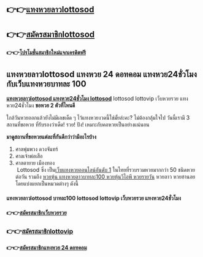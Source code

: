 ## **👉👉**[**แทงหวยลาวlottosod**](https://bit.ly/347MBkH)

## **👉👉**[**สมัครสมาชิกlottosod**](https://bit.ly/347MBkH)

**👉👉**[**โปรโมชั่นสมาชิกใหม่แจกเครดิตฟรี**](https://bit.ly/347MBkH)

## **แทงหวยลาวlottosod แทงหวย 24 ดอทคอม แทงหวย24ชั่วโมง กับเว็บ**แทงหวยบาทละ 100

[**แทงหวยลาวlottosod แทงหวย24ชั่วโมง lottosod**](https://bit.ly/347MBkH) lottosod lottovip เว็บหวยรวย แทงหวย24ชั่วโมง **ขอหวย 2 ตัวที่ไหนดี**

ใกล้วันหวยออกแล้วยังไม่มีเลขเด็ด ๆ ไว้แทงหวยงวดนี้ใช่มั้ยล่ะคะ? ไม่ต้องกลุ้มใจไป วันนี้เรามี 3 สถานที่ขอหวย ที่รับรองว่าเด็ด! รวย! ปัง! เหมาะกับคอหวยเป็นอย่างแน่นอน

**มาดูสถานที่ขอหวยแต่ละที่กันดีกว่าว่ามีอะไรบ้าง**

1.  ศาลพุ่มพวง ดวงจันทร์
2.  ศาลเจ้าพ่อเสือ
3.  ศาลตายาย เมืองทอง  
     Lottosod ซึ่ง เป็น[เว็บแทงหวยออนไลน์อันดับ 1](https://bit.ly/347MBkH) ในไทยที่รวบรวมหวยมากกว่า 50 ชนิดหวยต่อวัน รวมถึง [หวยหุ้น แทงหวยลาวบาทละ100 หวยหุ้นวีไอพี หวยรายวัน](https://bit.ly/347MBkH) หวยลาว หวยฮานอย โดยแบ่งแยกเป็นหมวดต่างๆ ดังนี้ 

#### **แทงหวยลาวlottosod บาทละ100** lottosod lottovip เว็บหวยรวย แทงหวย24ชั่วโมง 

#### **👉👉**[**สมัครสมาชิกเว็บหวยรวย**](https://bit.ly/347MBkH)

### **👉👉**[**สมัครสมาชิกlottovip**](https://bit.ly/347MBkH)

**👉👉**[**สมัครสมาชิกแทงหวย 24 ดอทคอม**](https://bit.ly/347MBkH)

